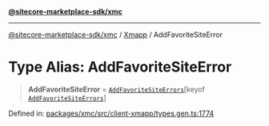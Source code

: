 [**@sitecore-marketplace-sdk/xmc**](../../../../README.md)

***

[@sitecore-marketplace-sdk/xmc](../../../../README.md) / [Xmapp](../README.md) / AddFavoriteSiteError

# Type Alias: AddFavoriteSiteError

> **AddFavoriteSiteError** = [`AddFavoriteSiteErrors`](AddFavoriteSiteErrors.md)\[keyof [`AddFavoriteSiteErrors`](AddFavoriteSiteErrors.md)\]

Defined in: [packages/xmc/src/client-xmapp/types.gen.ts:1774](https://github.com/Sitecore/marketplace-sdk/blob/893df143248e67d8c66e942a96045542130259a0/packages/xmc/src/client-xmapp/types.gen.ts#L1774)
